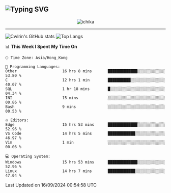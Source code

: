 ![Typing SVG](https://readme-typing-svg.demolab.com?font=Jost&size=24&pause=1000&color=7799EE&vCenter=true&multiline=true&random=false&width=435&height=100&lines=Hi+there;I'm+Sakurakouji+Nanaha;You+can+also+tell+me+Cwlrin%E2%98%86)
---
<p align="center">
  <img src="https://image.cwlrin.wiki/images/2024/06/17/Happy-Birthday2023---.png" alt="ichika" border="0" />
</p>

---
![Cwlrin's GitHub stats](https://github-readme-stats.vercel.app/api?username=cwlrin&show_icons=true&theme=buefy)
![Top Langs](https://github-readme-stats.vercel.app/api/top-langs/?username=cwlrin&layout=compact&hide=html,css)

<!--START_SECTION:waka-->
📊 **This Week I Spent My Time On** 

```text
🕑︎ Time Zone: Asia/Hong_Kong

💬 Programming Languages: 
Other                    16 hrs 8 mins       █████████████░░░░░░░░░░░░   53.80 % 
C                        12 hrs 1 min        ██████████░░░░░░░░░░░░░░░   40.07 % 
SQL                      1 hr 18 mins        █░░░░░░░░░░░░░░░░░░░░░░░░   04.34 % 
INI                      15 mins             ░░░░░░░░░░░░░░░░░░░░░░░░░   00.86 % 
Bash                     9 mins              ░░░░░░░░░░░░░░░░░░░░░░░░░   00.53 % 

🔥 Editors: 
Edge                     15 hrs 53 mins      █████████████░░░░░░░░░░░░   52.96 % 
VS Code                  14 hrs 5 mins       ████████████░░░░░░░░░░░░░   46.97 % 
Vim                      1 min               ░░░░░░░░░░░░░░░░░░░░░░░░░   00.06 % 

💻 Operating System: 
Windows                  15 hrs 53 mins      █████████████░░░░░░░░░░░░   52.96 % 
Linux                    14 hrs 7 mins       ████████████░░░░░░░░░░░░░   47.04 % 
```


 Last Updated on 16/09/2024 00:54:58 UTC
<!--END_SECTION:waka-->
